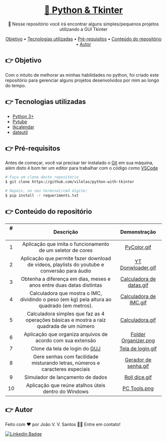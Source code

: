 <h1 align="center">
    <a href="https://github.com/vilelas/projetos-com-tkinter">🔗 Python & Tkinter</a>
</h1>
<p align="center">🚀 Nesse repositório você irá encontrar alguns simples/pequenos projetos utilizando a GUI Tkinter</p>

<p align="center">
 <a href="https://github.com/vilelas/python-with-tkinter#-objetivo">Objetivo</a> •
 <a href="https://github.com/vilelas/python-with-tkinter#-tecnologias-utilizadas">Tecnologias utilizadas</a> • 
 <a href="https://github.com/vilelas/python-with-tkinter#-pr%C3%A9-requisitos">Pré-requisitos</a> • 
 <a href="https://github.com/vilelas/python-with-tkinter#-conte%C3%BAdo-do-reposit%C3%B3rio">Conteúdo do repositório</a> • 
 <a href="https://github.com/vilelas/python-with-tkinter#-autor">Autor</a>
</p>

## 👉 Objetivo

Com o intuito de melhorar as minhas habilidades no python, foi criado este repositório para gerenciar alguns projetos desenvolvidos por mim ao longo do tempo.

## 👉 Tecnologias utilizadas

*   [Python 3+](https://www.python.org/)
*   [Pytube](https://pytube.io/en/latest/)
*   [tkcalendar](https://pypi.org/project/tkcalendar/)
*   [dateutil](https://dateutil.readthedocs.io/en/stable/)

## 👉 Pré-requisitos

Antes de começar, você vai precisar ter instalado o [Git](https://git-scm.com) em sua máquina, além disto é bom ter um editor para trabalhar com o código como [VSCode](https://code.visualstudio.com/)

```bash
# Faça um clone deste repositório
$ git clone https://github.com/vilelas/python-with-tkinter

# Depois, no seu terminal/cmd digite:
$ pip install -r requeriments.txt
```

## 👉 Conteúdo do repositório

#ㅤ          | Descrição         | Demonstração
:---------: | :------:          | :--------:
1           | Aplicação que imita o funcionamento de um seletor de cores              | [PyColor.gif](https://github.com/vilelas/python-with-tkinter/blob/main/GIFS/PyColor.gif)       
2           | Aplicação que permite fazer download de  vídeos, playlists do youtube e conversão para áudio              | [YT Donwloader.gif](https://github.com/vilelas/python-with-tkinter/blob/main/GIFS/YT%20Downloader.gif)  
3           | Obtenha a diferença em dias, meses e anos entre duas datas distintas               | [Calculadora de datas.gif](https://github.com/vilelas/python-with-tkinter/blob/main/GIFS/Diferen%C3%A7a%20entre%20datas.gif)  
4           | Calculadora que mostra o IMC, dividindo o peso (em kg) pela altura ao quadrado (em metros).                | [Calculadora de IMC.gif](https://github.com/vilelas/python-with-tkinter/blob/main/GIFS/Calculadora%20de%20IMC.gif)  
5           | Calculadora simples que faz as 4 operações básicas e mostra a raiz quadrada  de um número              | [Calculadora.gif](https://github.com/vilelas/python-with-tkinter/blob/main/GIFS/Calculadora.gif)  
6           | Aplicação que organiza arquivos de acordo com sua extensão                | [Folder Organizer.png](https://github.com/vilelas/python-with-tkinter/blob/main/GIFS/Folder%20Organizer.PNG)  
7           | Clone da tela de login do [GUJ](https://www.guj.com.br/)                | [Tela de login.gif](https://github.com/vilelas/python-with-tkinter/blob/main/GIFS/Tela%20de%20Login.gif)  
8           | Gere senhas com facilidade misturando letras, números e caracteres especiais                | [Gerador de senha.gif](https://github.com/vilelas/python-with-tkinter/blob/main/GIFS/Gerador%20de%20Senha.gif)  
9           | Simulador de lançamento de dados                | [Roll dice.gif](https://github.com/vilelas/python-with-tkinter/blob/main/GIFS/Roll%20Dice.gif)  
10          | Aplicação que reúne atalhos úteis dentro do Windows                | [PC Tools.png](https://github.com/vilelas/python-with-tkinter/blob/main/GIFS/PC%20Tools.PNG)  


## 👉 Autor

Feito com ❤️ por João V. V. Santos 👋🏽 Entre em contato!

[![Linkedin Badge](https://img.shields.io/badge/LinkedIn-0077B5?style=flat-square&logo=linkedin&logoColor=white)](https://www.linkedin.com/in/vilelas)